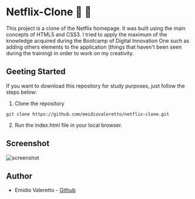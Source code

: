 # Netflix-Clone​ :popcorn: :movie_camera:

This project is a clone of the Netflix homepage. It was built using the main concepts of HTML5 and CSS3. I tried to apply the maximum of the knowledge acquired during the Bootcamp of Digital Innovation One such as adding others elements to the application (things that haven't been seen during the training) in order to work on my creativity.

## Geeting Started

If you want to download this repository for study purposes, just follow the steps below:

1. Clone the repository

` git clone https://github.com/emidiovaleretto/netflix-clone.git `

2. Run the index.html file in your local browser.

## Screenshot

<img src="/Users/emidiovaleretoneto/Downloads/screenshot.gif" alt="screenshot">

## Author

- Emidio Valeretto - <a href="https://github.com/emidiovaleretto">Github</a>

  









